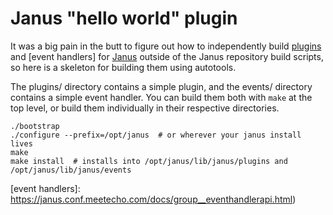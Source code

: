 # Janus "hello world" plugin

It was a big pain in the butt to figure out how to independently build [plugins] and [event handlers] for [Janus] outside of the Janus repository build scripts, so here is a skeleton for building them using autotools.

The plugins/ directory contains a simple plugin, and the events/ directory contains a simple event handler. You can build them both with `make` at the top level, or build them individually in their respective directories.

``` shell
./bootstrap
./configure --prefix=/opt/janus  # or wherever your janus install lives
make
make install  # installs into /opt/janus/lib/janus/plugins and /opt/janus/lib/janus/events
```

[Janus]: https://github.com/meetecho/janus-gateway
[plugins]: https://janus.conf.meetecho.com/docs/group__plugins.html
[event handlers]: https://janus.conf.meetecho.com/docs/group__eventhandlerapi.html)
